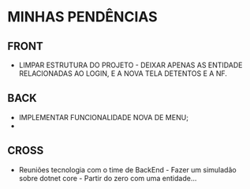 # MINHAS PENDÊNCIAS


## FRONT
* LIMPAR ESTRUTURA DO PROJETO - DEIXAR APENAS AS ENTIDADE RELACIONADAS AO LOGIN, E A NOVA TELA DETENTOS E A NF.

## BACK
* IMPLEMENTAR FUNCIONALIDADE NOVA DE MENU;
* 

## CROSS
* Reuniões tecnologia com o time de BackEnd - Fazer um simuladão sobre dotnet core - Partir do zero com uma entidade...
